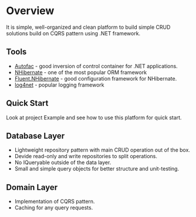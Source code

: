 # Overview
It is simple, well-organized and clean platform to build simple CRUD solutions build on CQRS pattern using .NET framework.

## Tools
- [Autofac](https://github.com/autofac/Autofac) - good inversion of control container for .NET applications.
- [NHibernate](https://github.com/nhibernate) - one of the most popular ORM framework
- [Fluent.NHibernate](https://github.com/jagregory/fluent-nhibernate) - good configuration framework for NHibernate.
- [log4net](https://logging.apache.org/log4net/) - popular logging framework

## Quick Start
Look at project Example and see how to use this platform for quick start.

## Database Layer
- Lightweight repository pattern with main CRUD operation out of the box.
- Devide read-only and write repositories to split operations.
- No IQueryable outside of the data layer.
- Small and simple query objects for better structure and unit-testing.

## Domain Layer
- Implementation of CQRS pattern.
- Caching for any query requests.
